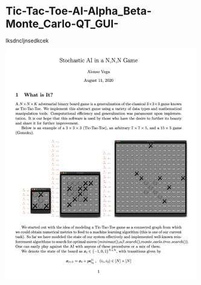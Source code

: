 # Tic-Tac-Toe-AI-Alpha_Beta-Monte_Carlo-QT_GUI-
lksdncljnsedkcek


![alt text](https://github.com/alonsovega4776/Tic-Tac-Toe-AI-Alpha_Beta-Monte_Carlo-QT_GUI-/blob/master/firstPage.png)
